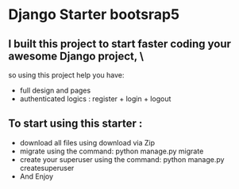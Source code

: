 # Django Starter bootsrap5

## I built this project to start faster coding your awesome Django project, \
so using this project help you have: 

- full design and pages
- authenticated logics : register + login + logout


## To start using this starter : 

- download all files using download via Zip
- migrate using the command: python manage.py migrate
- create your superuser using the command: python manage.py createsuperuser
- And Enjoy
